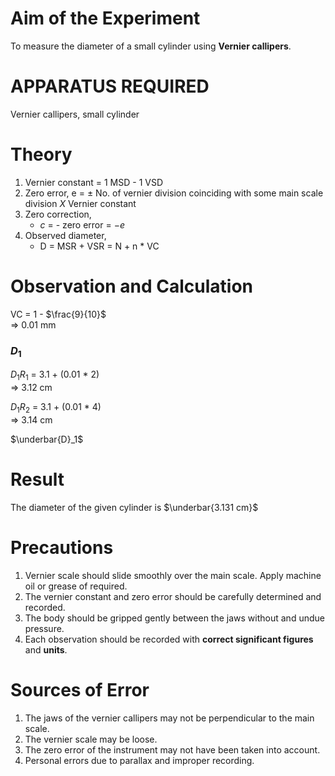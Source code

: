 # Aim of the Experiment

To measure the diameter of a small cylinder using **Vernier callipers**.

# APPARATUS REQUIRED

Vernier callipers, small cylinder

# Theory

1. Vernier constant = 1 MSD - 1 VSD
2. Zero error, e = $\pm$ No. of vernier division coinciding with some main scale division $X$ Vernier constant
3. Zero correction,
   - $c$ = - zero error = $-e$
4. Observed diameter,
   - D = MSR + VSR = N + n \* VC

# Observation and Calculation

VC = 1 - $\frac{9}{10}$  
=> 0.01 mm

### $D_1$

$D_1R_1$ = 3.1 + (0.01 \* 2)  
=> 3.12 cm

$D_1R_2$ = 3.1 + (0.01 \* 4)  
=> 3.14 cm

$\underbar{D}_1$

# Result

The diameter of the given cylinder is $\underbar{3.131 cm}$

# Precautions

1. Vernier scale should slide smoothly over the main scale. Apply machine oil or grease of required.
2. The vernier constant and zero error should be carefully determined and recorded.
3. The body should be gripped gently between the jaws without and undue pressure.
4. Each observation should be recorded with **correct significant figures** and **units**.

# Sources of Error

1. The jaws of the vernier callipers may not be perpendicular to the main scale.
2. The vernier scale may be loose.
3. The zero error of the instrument may not have been taken into account.
4. Personal errors due to parallax and improper recording.
